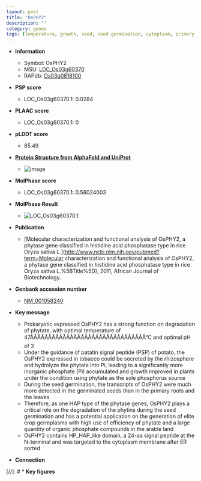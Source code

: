 ```yaml
---
layout: post
title: "OsPHY2"
description: ""
category: genes
tags: [temperature, growth, seed, seed germination, cytoplasm, primary root, phosphate, phosphorus]
---
```


* **Information**  
    + Symbol: OsPHY2  
    + MSU: [LOC_Os03g60370](http://rice.plantbiology.msu.edu/cgi-bin/ORF_infopage.cgi?orf=LOC_Os03g60370)  
    + RAPdb: [Os03g0818100](http://rapdb.dna.affrc.go.jp/viewer/gbrowse_details/irgsp1?name=Os03g0818100)  

* **PSP score**  
    + LOC_Os03g60370.1: 0.0284 

* **PLAAC score**  
    + LOC_Os03g60370.1: 0 

* **pLDDT score**
    + 85.49

* **[Protein Structure from AlphaFold and UniProt](https://www.uniprot.org/uniprotkb/Q84TX6/entry#structure)**
    + ![image](https://ricepsp.github.io/images/Q8/AF-Q84TX6-F1.png)

* **MolPhase score**
    + LOC_Os03g60370.1: 0.56024003

* **MolPhase Result**
    + ![LOC_Os03g60370.1](https://304243504.github.io/Pictures/LOC_Os03g/LOC_Os03g60370.1.png)

* **Publication**  
    + [Molecular characterization and functional analysis of OsPHY2, a phytase gene classified in histidine acid phosphatase type in rice Oryza sativa L.](http://www.ncbi.nlm.nih.gov/pubmed?term=Molecular characterization and functional analysis of OsPHY2, a phytase gene classified in histidine acid phosphatase type in rice Oryza sativa L.%5BTitle%5D), 2011, African Journal of Biotechnology.

* **Genbank accession number**  
    + [NM_001058240](http://www.ncbi.nlm.nih.gov/nuccore/NM_001058240)

* **Key message**  
    + Prokaryotic expressed OsPHY2 has a strong function on degradation of phytate, with optimal temperature of 47ÃÂÃÂÃÂÃÂÃÂÃÂÃÂÃÂÃÂÃÂÃÂÃÂÃÂÃÂÃÂÃÂ°C and optimal pH of 3
    + Under the guidance of patatin signal peptide (PSP) of potato, the OsPHY2 expressed in tobacco could be secreted by the rhizosphere and hydrolyze the phytate into Pi, leading to a significantly more inorganic phosphate (Pi) accumulated and growth improved in plants under the condition using phytate as the sole phosphorus source
    + During the seed germination, the transcripts of OsPHY2 were much more detected in the germinated seeds than in the primary roots and the leaves
    + Therefore, as one HAP type of the phytase genes, OsPHY2 plays a critical role on the degradation of the phytins during the seed germination and has a potential application on the generation of elite crop germplasms with high use of efficiency of phytate and a large quantity of organic phosphate compounds in the arable land
    + OsPHY2 contains HP_HAP_like domain, a 24-aa signal peptide at the N-terminal and was targeted to the cytoplasm membrane after ER sorted

* **Connection**  

[//]: # * **Key figures**  



